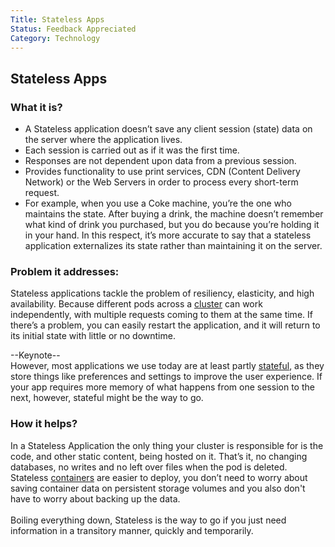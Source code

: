 ```yaml
---
Title: Stateless Apps
Status: Feedback Appreciated
Category: Technology
---
```


## Stateless Apps

### What it is?

- A Stateless application doesn’t save any client session (state) data on the server where the application lives.
- Each session is carried out as if it was the first time.
- Responses are not dependent upon data from a previous session.
- Provides functionality to use print services, CDN (Content Delivery Network) or the Web Servers in order to process every short-term request.
- For example, when you use a Coke machine, you’re the one who maintains the state. After buying a drink, the machine doesn’t remember what kind of drink you purchased, but you do because you’re holding it in your hand. In this respect, it’s more accurate to say that a stateless application externalizes its state rather than maintaining it on the server. 

### Problem it addresses:

Stateless applications tackle the problem of resiliency, elasticity, and high availability. Because different pods across a [cluster](cluster.md) can work independently, with multiple requests coming to them at the same time.
If there’s a problem, you can easily restart the application, and it will return to its initial state with little or no downtime. 


--Keynote--<br>
However, most applications we use today are at least partly [stateful](stateful_apps.md), as they store things like preferences and settings to improve the user experience. If your app requires more memory of what happens from one session to the next, however, stateful might be the way to go.

### How it helps?

In a Stateless Application the only thing your cluster is responsible for is the code, and other static content, being hosted on it. That’s it, no changing databases, no writes and no left over files when the pod is deleted. Stateless [containers](container.md) are easier to deploy, you don’t need to worry about saving container data on persistent storage volumes and you also don't have to worry about backing up the data.<br><br>
Boiling everything down, Stateless is the way to go if you just need information in a transitory manner, quickly and temporarily.
